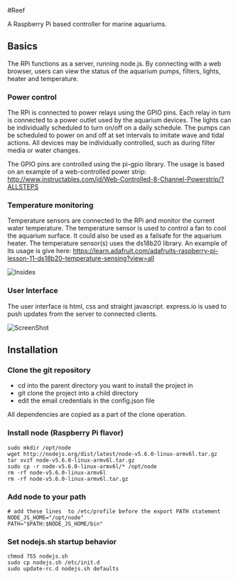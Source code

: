 #Reef

A Raspberry Pi based controller for marine aquariums.

## Basics
The RPi functions as a server, running node.js.  By connecting with a web browser, users can view the status of the aquarium pumps, filters, lights, heater and temperature.

### Power control
The RPi is connected to power relays using the GPIO pins.  Each relay in turn is connected to a power outlet used by the aquarium devices.  The lights can be individually scheduled to turn on/off on a daily schedule.  The pumps can be scheduled to power on and off at set intervals to imitate wave and tidal actions.  All devices may be individually controlled, such as during filter media or water changes.

The GPIO pins are controlled using the pi-gpio library.  The usage is based on an example of a web-controlled power strip: http://www.instructables.com/id/Web-Controlled-8-Channel-Powerstrip/?ALLSTEPS

### Temperature monitoring
Temperature sensors are connected to the RPi and monitor the current water temperature.  The temperature sensor is used to control a fan to cool the aquarium surface.  It could also be used as a failsafe for the aquarium heater.  The temperature sensor(s) uses the ds18b20 library.  An example of its usage is give here: https://learn.adafruit.com/adafruits-raspberry-pi-lesson-11-ds18b20-temperature-sensing?view=all

![Insides](https://raw.github.com/goossen/reef/master/insides.jpg)

### User Interface
The user interface is html, css and straight javascript.  express.io is used to push updates from the server to connected clients.

![ScreenShot](https://raw.github.com/goossen/reef/master/screenshot1.png)

## Installation

### Clone the git repository
  * cd into the parent directory you want to install the project in
  * git clone the project into a child directory
  * edit the email credentials in the config.json file

All dependencies are copied as a part of the clone operation.

### Install node (Raspberry Pi flavor)
```Shell
sudo mkdir /opt/node
wget http://nodejs.org/dist/latest/node-v5.6.0-linux-armv6l.tar.gz
tar xvzf node-v5.6.0-linux-armv6l.tar.gz
sudo cp -r node-v5.6.0-linux-armv6l/* /opt/node
rm -rf node-v5.6.0-linux-armv6l
rm -rf node-v5.6.0-linux-armv6l.tar.gz
```

### Add node to your path
```Shell
# add these lines  to /etc/profile before the export PATH statement
NODE_JS_HOME="/opt/node"
PATH="$PATH:$NODE_JS_HOME/bin"
```

### Set nodejs.sh startup behavior
```Shell
chmod 755 nodejs.sh
sudo cp nodejs.sh /etc/init.d
sudo update-rc.d nodejs.sh defaults
```



